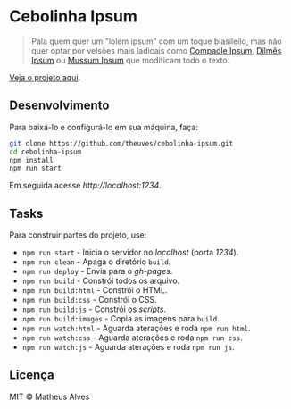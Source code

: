 # Cebolinha Ipsum

> Pala quem quer um "lolem ipsum" com um toque blasileilo, mas não quer optar
por velsões mais ladicais como [Compadle Ipsum][compadre-ipsum],
[Dilmês Ipsum][dilmes-ipsum] ou [Mussum Ipsum][mussum-ipsum] que modificam todo
o texto.

[Veja o projeto aqui][cebolinha-ipsum].

## Desenvolvimento

Para baixá-lo e configurá-lo em sua máquina, faça:

```bash
git clone https://github.com/theuves/cebolinha-ipsum.git
cd cebolinha-ipsum
npm install
npm run start
```

Em seguida acesse *http://localhost:1234*.

## Tasks

Para construir partes do projeto, use:

* `npm run start` - Inicia o servidor no *localhost* (porta *1234*).
* `npm run clean` - Apaga o diretório `build`.
* `npm run deploy` - Envia para o *gh-pages*.
* `npm run build` - Constrói todos os arquivo.
* `npm run build:html` - Constrói o HTML.
* `npm run build:css` - Constrói o CSS.
* `npm run build:js` - Constrói os *scripts*.
* `npm run build:images` - Copia as imagens para `build`.
* `npm run watch:html` - Aguarda aterações e roda `npm run html`.
* `npm run watch:css` - Aguarda aterações e roda `npm run css`.
* `npm run watch:js` - Aguarda aterações e roda `npm run js`.

## Licença

MIT &copy; Matheus Alves

[compadre-ipsum]:https://bit.ly/1oDL4Xh
[dilmes-ipsum]:https://bit.ly/2rQ8C0t
[mussum-ipsum]:https://bit.ly/1hH98Dc
[cebolinha-ipsum]:https://theuves.github.io/cebolinha-ipsum